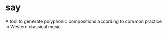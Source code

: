 # say
A tool to generate polyphonic compositions according to common practice in Western classical music
